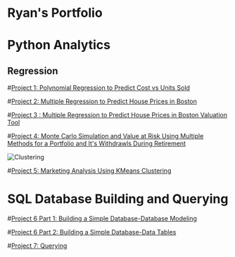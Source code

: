 # Ryan's Portfolio
# Python Analytics
## Regression

#[Project 1: Polynomial Regression to Predict Cost vs Units Sold](https://github.com/RyanRuddy/polynomial_regression/blob/main/Polynomial%20Regression-Predict%20Cost%20per%20Unit%20sold.ipynb)

#[Project 2: Multiple Regression to Predict House Prices in Boston](https://github.com/RyanRuddy/Boston-House-Price-Regression/blob/main/Multivariable%20Regression%20Predicting%20House%20Prices%20in%20Boston.ipynb)

#[Project 3 : Multiple Regression to Predict House Prices in Boston Valuation Tool](https://github.com/RyanRuddy/Boston-House-Price-Regression/blob/main/Valuation%20Tool%20Predicting%20House%20Prices%20in%20Boston.ipynb)

#[Project 4: Monte Carlo Simulation and Value at Risk Using Multiple Methods for a Portfolio and It's Withdrawls During Retirement](https://github.com/RyanRuddy/Monte-Carlo-Simulation/blob/main/Monte%20Carlo%20Simulation%20and%20Value%20at%20Risk-Portfolio%20Analysis%20Multi-Method.ipynb)

![Clustering](https://github.com/RyanRuddy/pics/blob/main/KMeans.png)

#[Project 5: Marketing Analysis Using KMeans Clustering](https://github.com/RyanRuddy/Marketing-Analysis-with-KMeans/blob/main/Marketing%20Analysis-KMeans%20Clustering.ipynb)

# SQL Database Building and Querying
#[Project 6 Part 1: Building a Simple Database-Database Modeling](https://github.com/RyanRuddy/SQL/blob/main/Country%20Database%20dbml)

#[Project 6 Part 2: Building a Simple Database-Data Tables](https://github.com/RyanRuddy/SQL/blob/main/Database%20Build.sql)

#[Project 7: Querying ](https://github.com/RyanRuddy/SQL/blob/main/Unicorns%2C%20Values%2C%20and%20Crime%20by%20Country.sql)


